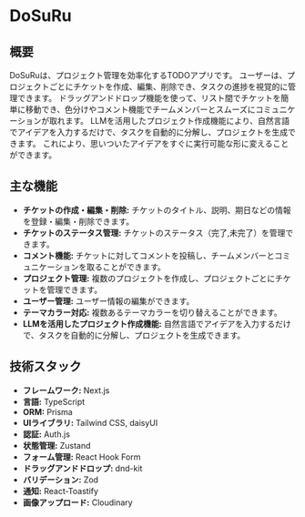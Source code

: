 # DoSuRu

## 概要
DoSuRuは、プロジェクト管理を効率化するTODOアプリです。
ユーザーは、プロジェクトごとにチケットを作成、編集、削除でき、タスクの進捗を視覚的に管理できます。
ドラッグアンドドロップ機能を使って、リスト間でチケットを簡単に移動でき、色分けやコメント機能でチームメンバーとスムーズにコミュニケーションが取れます。
LLMを活用したプロジェクト作成機能により、自然言語でアイデアを入力するだけで、タスクを自動的に分解し、プロジェクトを生成できます。
これにより、思いついたアイデアをすぐに実行可能な形に変えることができます。


## 主な機能

- **チケットの作成・編集・削除:** チケットのタイトル、説明、期日などの情報を登録・編集・削除できます。
- **チケットのステータス管理:** チケットのステータス（完了,未完了）を管理できます。
- **コメント機能:** チケットに対してコメントを投稿し、チームメンバーとコミュニケーションを取ることができます。
- **プロジェクト管理:** 複数のプロジェクトを作成し、プロジェクトごとにチケットを管理できます。
- **ユーザー管理:** ユーザー情報の編集ができます。
- **テーマカラー対応:** 複数あるテーマカラーを切り替えることができます。
- **LLMを活用したプロジェクト作成機能:** 自然言語でアイデアを入力するだけで、タスクを自動的に分解し、プロジェクトを生成できます。

## 技術スタック

- **フレームワーク:** Next.js
- **言語:** TypeScript
- **ORM:** Prisma
- **UIライブラリ:** Tailwind CSS, daisyUI
- **認証:** Auth.js
- **状態管理:** Zustand
- **フォーム管理:** React Hook Form
- **ドラッグアンドドロップ:** dnd-kit
- **バリデーション:** Zod
- **通知:** React-Toastify
- **画像アップロード:** Cloudinary